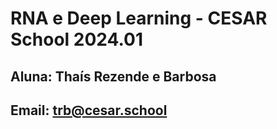 # RNA e Deep Learning - CESAR School 2024.01

## Aluna: Thaís Rezende e Barbosa

## Email: trb@cesar.school
